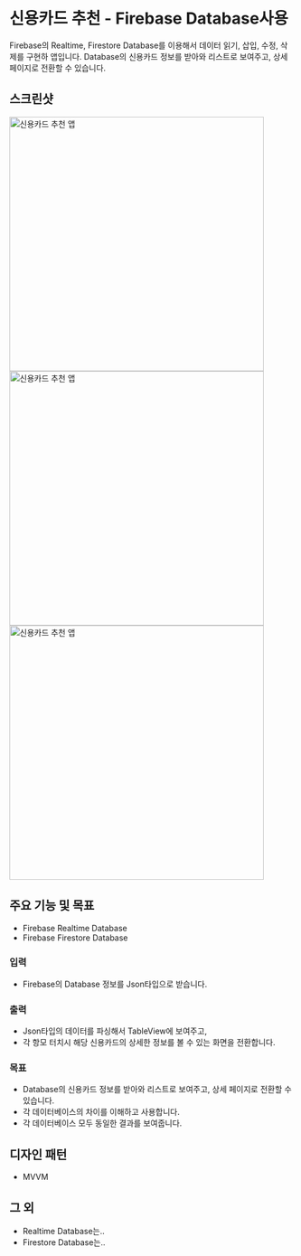 # 신용카드 추천 - Firebase Database사용
Firebase의 Realtime, Firestore Database를 이용해서 데이터 읽기, 삽입, 수정, 삭제를 구현하 앱입니다.
Database의 신용카드 정보를 받아와 리스트로 보여주고, 상세 페이지로 전환할 수 있습니다.


## 스크린샷
<img src="https://user-images.githubusercontent.com/104996680/203260852-89c0279b-9629-4d95-987a-d09b87a7dac3.png" alt="신용카드 추천 앱" width="450">
<img src="https://user-images.githubusercontent.com/104996680/203260878-34e10d22-7c38-4265-ae56-59e63ae79c03.png" alt="신용카드 추천 앱" width="450">
<img src="https://user-images.githubusercontent.com/104996680/203260889-54c70991-1f19-4e54-8ff1-846d401e58fa.png" alt="신용카드 추천 앱" width="450">

## 주요 기능 및 목표
- Firebase Realtime Database
- Firebase Firestore Database

### 입력
- Firebase의 Database 정보를 Json타입으로 받습니다.

### 출력
- Json타입의 데이터를 파싱해서 TableView에 보여주고,
- 각 항모 터치시 해당 신용카드의 상세한 정보를 볼 수 있는 화면을 전환합니다.

### 목표
- Database의 신용카드 정보를 받아와 리스트로 보여주고, 상세 페이지로 전환할 수 있습니다.
- 각 데이터베이스의 차이를 이해하고 사용합니다.
- 각 데이터베이스 모두 동일한 결과를 보여줍니다.

## 디자인 패턴
- MVVM

## 그 외
- Realtime Database는..
- Firestore Database는..

